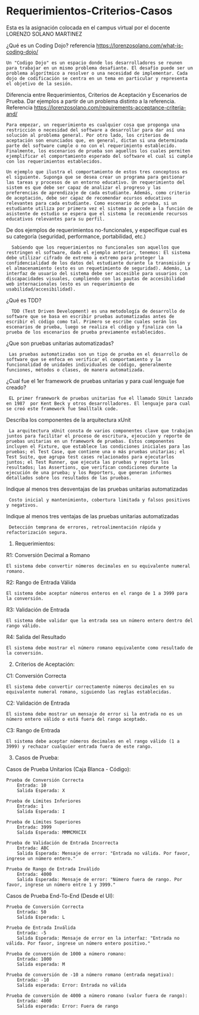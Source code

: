 # Requerimientos-Criterios-Casos
Esta es la asignación colocada en el campus virtual por el docente LORENZO SOLANO MARTINEZ

¿Qué es un Coding Dojo? referencia https://lorenzosolano.com/what-is-coding-dojo/

    Un "Codigo Dojo" es un espacio donde los desarrolladores se reunen para trabajar en un mismo problema desafiante. El desafío puede ser un problema algorítmico a resolver o una necesidad de implementar. Cada dojo de codificación se centra en un tema en particular y representa el objetivo de la sesión.

Diferencia entre Requerimientos, Criterios de Aceptación y Escenarios de Prueba. Dar ejemplos a partir de un problema distinto a la referencia. Referencia https://lorenzosolano.com/requirements-acceptance-criteria-and/

    Para empezar, un requerimiento es cualquier cosa que proponga una restricción o necesidad del software a desarrollar para dar así una solución al problema general. Por otro lado, los criterios de aceptación son enunciados que, en general, dictan si una determinada parte del software cumple o no con el requerimiento establecido. Finalmente, los escenarios de prueba son aquellos los cuales permiten ejemplificar el comportamiento esperado del software el cual si cumple con los requerimientos establecidos. 
   
    Un ejemplo que ilustra el comportamiento de estos tres conceptoss es el siguiente. Suponga que se desea crear un programa para gestionar las tareas y procesos de un entorno educativo. Un requerimiento del sistem es que debe ser capaz de analizar el progreso y las preferencias de aprendizaje de cada estudiante. Además, como criterio de aceptación, debe ser capaz de recomendar ecursos educativos relevantes para cada estudiante. Como escenario de prueba, si un estudiante utiliza por primera vez el sistema y accede a la función de asistente de estudio se espera que el sistema le recomiende recursos educativos relevantes para su perfil.
    
De dos ejemplos de requerimientos no-funcionales, y especifique cual es su categoría (seguridad, performance, portabilidad, etc.)

      Sabiendo que los requerimientos no funcionales son aquellos que restringen el software, dado el ejemplo anterior, tenemos: El sistema debe utilizar cifrado de extremo a extremo para proteger la confidencialidad de los datos del estudiante durante la transmisión y el almacenamiento (esto es un requetimiento de seguridad). Además, La interfaz de usuario del sistema debe ser accesible para usuarios con discapacidades visuales, cumpliendo con las pautas de accesibilidad web internacionales (esto es un requerimiento de usabilidad/accesibilidad).
¿Qué es TDD?

      TDD (Test Driven Development) es una metodología de desarrollo de software que se basa en escribir pruebas automatizadas antes de escribir el código como tal. Primero se escribe cuales serán los escenarios de prueba, luego se realiza el código y finaliza con la prueba de los escenarios de prueba previamente establecidos.
¿Que son pruebas unitarias automatizadas?

     Las pruebas automatizadas son un tipo de prueba en el desarrollo de software que se enfoca en verificar el comportamiento y la funcionalidad de unidades individuales de código, generalmente funciones, métodos o clases, de manera automatizada.
¿Cual fue el 1er framework de pruebas unitarias y para cual lenguaje fue creado?

     EL primer framework de pruebas unitarias fue el llamado SUnit lanzado en 1987  por Kent Beck y otros desarrolladores. El lenguaje para cual se creó este framework fue Smalltalk code.
Describa los componentes de la arquitectura xUnit

     La arquitectura xUnit consta de varios componentes clave que trabajan juntos para facilitar el proceso de escritura, ejecución y reporte de pruebas unitarias en un framework de pruebas. Estos componentes incluyen el Fixture, que establece las condiciones iniciales para las pruebas; el Test Case, que contiene una o más pruebas unitarias; el Test Suite, que agrupa test cases relacionados para ejecutarlos juntos; el Test Runner, que ejecuta las pruebas y reporta los resultados; las Assertions, que verifican condiciones durante la ejecución de una prueba; y los Reporters, que generan informes detallados sobre los resultados de las pruebas.
Indique al menos tres desventajas de las pruebas unitarias automatizadas

     Costo inicial y mantenimiento, cobertura limitada y falsos positivos y negativos.
Indique al menos tres ventajas de las pruebas unitarias automatizadas

     Detección temprana de errores, retroalimentación rápida y refactorización segura.

1. Requerimientos:

R1: Conversión Decimal a Romano

    El sistema debe convertir números decimales en su equivalente numeral romano.

R2: Rango de Entrada Válida

    El sistema debe aceptar números enteros en el rango de 1 a 3999 para la conversión.

R3: Validación de Entrada

    El sistema debe validar que la entrada sea un número entero dentro del rango válido.

R4: Salida del Resultado

    El sistema debe mostrar el número romano equivalente como resultado de la conversión.

2. Criterios de Aceptación:

C1: Conversión Correcta

    El sistema debe convertir correctamente números decimales en su equivalente numeral romano, siguiendo las reglas establecidas.

C2: Validación de Entrada

    El sistema debe mostrar un mensaje de error si la entrada no es un número entero válido o está fuera del rango aceptado.

C3: Rango de Entrada

    El sistema debe aceptar números decimales en el rango válido (1 a 3999) y rechazar cualquier entrada fuera de este rango.

3. Casos de Prueba:

Casos de Prueba Unitarios (Caja Blanca - Código):

    Prueba de Conversión Correcta
        Entrada: 10
        Salida Esperada: X

    Prueba de Límites Inferiores
        Entrada: 1
        Salida Esperada: I

    Prueba de Límites Superiores
        Entrada: 3999
        Salida Esperada: MMMCMXCIX

    Prueba de Validación de Entrada Incorrecta
        Entrada: ABC
        Salida Esperada: Mensaje de error: "Entrada no válida. Por favor, ingrese un número entero."

    Prueba de Rango de Entrada Inválido
        Entrada: 4000
        Salida Esperada: Mensaje de error: "Número fuera de rango. Por favor, ingrese un número entre 1 y 3999."

Casos de Prueba End-To-End (Desde el UI):

    Prueba de Conversión Correcta
        Entrada: 50
        Salida Esperada: L

    Prueba de Entrada Inválida
        Entrada: -5
        Salida Esperada: Mensaje de error en la interfaz: "Entrada no válida. Por favor, ingrese un número entero positivo."

    Prueba de conversión de 1000 a número romano:
        Entrada: 1000
        Salida esperada: M

    Prueba de conversión de -10 a número romano (entrada negativa):
        Entrada: -10
        Salida esperada: Error: Entrada no válida

    Prueba de conversión de 4000 a número romano (valor fuera de rango):
        Entrada: 4000
        Salida esperada: Error: Fuera de rango
